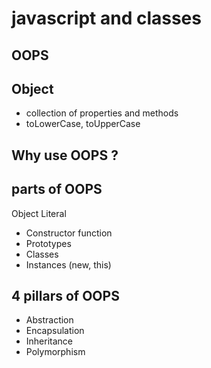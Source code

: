 # javascript and classes

## OOPS

## Object

- collection of properties and methods
- toLowerCase, toUpperCase

## Why use OOPS ?

## parts of OOPS

Object Literal

- Constructor function
- Prototypes
- Classes
- Instances (new, this)

## 4 pillars of OOPS

- Abstraction
- Encapsulation
- Inheritance
- Polymorphism
